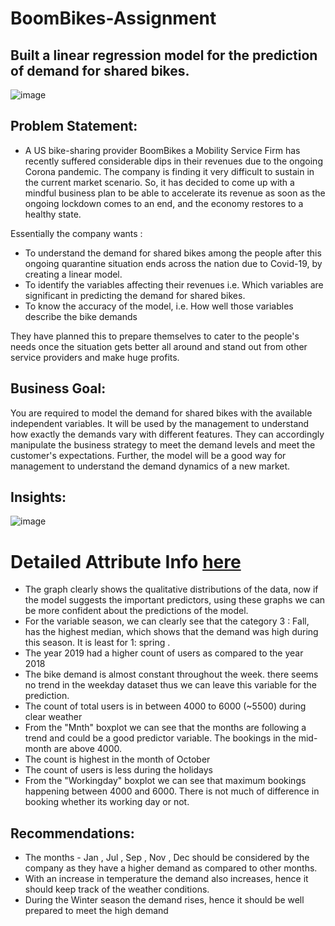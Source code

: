 # BoomBikes-Assignment
 
## Built a linear regression model for the prediction of demand for shared bikes.
    
  ![image](https://user-images.githubusercontent.com/94171996/229351677-e11648e5-47d6-4465-a8a4-86b01c87014d.png)

## Problem Statement:

- A US bike-sharing provider BoomBikes a Mobility Service Firm has recently suffered considerable dips in their revenues due to the ongoing Corona pandemic. The company is finding it very difficult to sustain in the current market scenario. So, it has decided to come up with a mindful business plan to be able to accelerate its revenue as soon as the ongoing lockdown comes to an end, and the economy restores to a healthy state.

 Essentially the company wants :
 - To understand the demand for shared bikes among the people after this ongoing quarantine situation ends across the nation due to Covid-19, by creating a linear model.
 - To identify the variables affecting their revenues i.e. Which variables are significant in predicting the demand for shared bikes.
 - To know the accuracy of the model, i.e. How well those variables describe the bike demands

 They have planned this to prepare themselves to cater to the people's needs once the situation gets better all around and stand out from other service providers and make huge profits.


 ## Business Goal:

You are required to model the demand for shared bikes with the available independent variables. It will be used by the management to understand how exactly the demands vary with different features. They can accordingly manipulate the business strategy to meet the demand levels and meet the customer's expectations. Further, the model will be a good way for management to understand the demand dynamics of a new market.


## Insights:

![image](https://user-images.githubusercontent.com/94171996/229470317-1fa462ee-f089-41e1-9731-0fdf98e9f85c.png)

# Detailed Attribute Info [here](https://drive.google.com/file/d/1x4Vi_FF0DEmTN1Cf6BnPHUuQP9p0s0Pz/view)
 - The graph clearly shows the qualitative distributions of the data, now if the model suggests the important predictors, using these graphs we can be more confident about the predictions of the model.
 - For the variable season, we can clearly see that the category 3 : Fall, has the highest median, which shows that the demand was high during this season. It is least for 1: spring .
 - The year 2019 had a higher count of users as compared to the year 2018
 - The bike demand is almost constant throughout the week. there seems no trend in the weekday dataset thus we can leave this variable for the prediction.
 - The count of total users is in between 4000 to 6000 (~5500) during clear weather
 - From the "Mnth" boxplot we can see that the months are following a trend and could be a good predictor variable. The bookings in the mid-month are above 4000.
 - The count is highest in the month of October
 - The count of users is less during the holidays
 - From the "Workingday" boxplot we can see that maximum bookings happening between 4000 and 6000. There is not much of difference in booking whether its working day or not.  
 

## Recommendations:
 - The months - Jan , Jul , Sep , Nov , Dec should be considered by the company as they have a higher demand as compared to other months.
 - With an increase in temperature the demand also increases, hence it should keep track of the weather conditions.
 - During the Winter season the demand rises, hence it should be well prepared to meet the high demand

